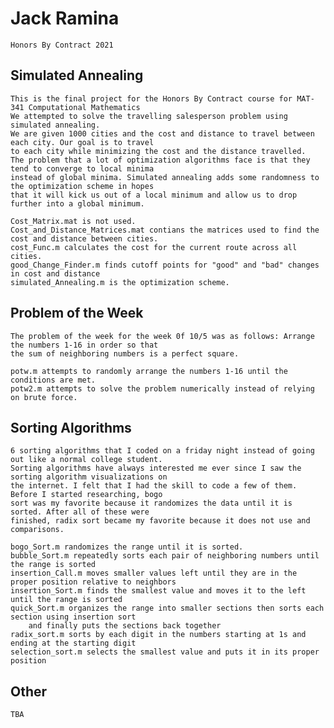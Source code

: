 # Jack Ramina 
    Honors By Contract 2021

## Simulated Annealing

    This is the final project for the Honors By Contract course for MAT-341 Computational Mathematics
    We attempted to solve the travelling salesperson problem using simulated annealing.
    We are given 1000 cities and the cost and distance to travel between each city. Our goal is to travel
    to each city while minimizing the cost and the distance travelled.
    The problem that a lot of optimization algorithms face is that they tend to converge to local minima
    instead of global minima. Simulated annealing adds some randomness to the optimization scheme in hopes
    that it will kick us out of a local minimum and allow us to drop further into a global minimum.

    Cost_Matrix.mat is not used.
    Cost_and_Distance_Matrices.mat contians the matrices used to find the cost and distance between cities.
    cost_Func.m calculates the cost for the current route across all cities.
    good_Change_Finder.m finds cutoff points for "good" and "bad" changes in cost and distance
    simulated_Annealing.m is the optimization scheme.

## Problem of the Week

    The problem of the week for the week 0f 10/5 was as follows: Arrange the numbers 1-16 in order so that
    the sum of neighboring numbers is a perfect square.

    potw.m attempts to randomly arrange the numbers 1-16 until the conditions are met.
    potw2.m attempts to solve the problem numerically instead of relying on brute force.

## Sorting Algorithms
    
    6 sorting algorithms that I coded on a friday night instead of going out like a normal college student.
    Sorting algorithms have always interested me ever since I saw the sorting algorithm visualizations on
    the internet. I felt that I had the skill to code a few of them. Before I started researching, bogo
    sort was my favorite because it randomizes the data until it is sorted. After all of these were
    finished, radix sort became my favorite because it does not use and comparisons.

    bogo_Sort.m randomizes the range until it is sorted.
    bubble_Sort.m repeatedly sorts each pair of neighboring numbers until the range is sorted
    insertion_Call.m moves smaller values left until they are in the proper position relative to neighbors
    insertion_Sort.m finds the smallest value and moves it to the left until the range is sorted
    quick_Sort.m organizes the range into smaller sections then sorts each section using insertion sort
        and finally puts the sections back together
    radix_sort.m sorts by each digit in the numbers starting at 1s and ending at the starting digit
    selection_sort.m selects the smallest value and puts it in its proper position
   
## Other

    TBA

